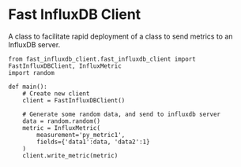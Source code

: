 # Fast InfluxDB Client

A class to facilitate rapid deployment of a class to send metrics to an InfluxDB server.


```
from fast_influxdb_client.fast_influxdb_client import FastInfluxDBClient, InfluxMetric
import random

def main():
    # Create new client
    client = FastInfluxDBClient()

    # Generate some random data, and send to influxdb server
    data = random.random()
    metric = InfluxMetric(
        measurement='py_metric1',
        fields={'data1':data, 'data2':1}
    )
    client.write_metric(metric)
```
